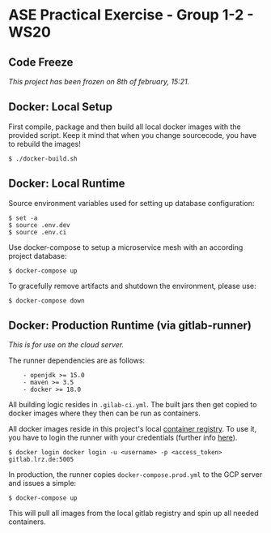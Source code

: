 # ASE Practical Exercise - Group 1-2 - WS20

## Code Freeze

*This project has been frozen on 8th of february, 15:21.*

## Docker: Local Setup

First compile, package and then build all local docker images with the provided script. Keep it mind that when you change sourcecode, you have to rebuild the images!

```
$ ./docker-build.sh
```

## Docker: Local Runtime

Source environment variables used for setting up database configuration:

```
$ set -a
$ source .env.dev
$ source .env.ci
```

Use docker-compose to setup a microservice mesh with an according project database:

```
$ docker-compose up
```

To gracefully remove artifacts and shutdown the environment, please use:

```
$ docker-compose down
```

## Docker: Production Runtime (via gitlab-runner)

*This is for use on the cloud server.*

The runner dependencies are as follows:
```
    - openjdk >= 15.0
    - maven >= 3.5
    - docker >= 18.0
```

All building logic resides in `.gilab-ci.yml`. The built jars then get copied to docker images where they then can be run as containers.

All docker images reside in this project's local [container registry](https://gitlab.lrz.de/ase20-group1-2/ase20-practical-exercise/container_registry). To use it, you have to login the runner with your credentials (further info [here](https://docs.gitlab.com/ee/user/packages/container_registry/#authenticate-by-using-gitlab-cicd)).

```
$ docker login docker login -u <username> -p <access_token> gitlab.lrz.de:5005
```

In production, the runner copies `docker-compose.prod.yml` to the GCP server and issues a simple:

```
$ docker-compose up
```

This will pull all images from the local gitlab registry and spin up all needed containers.

